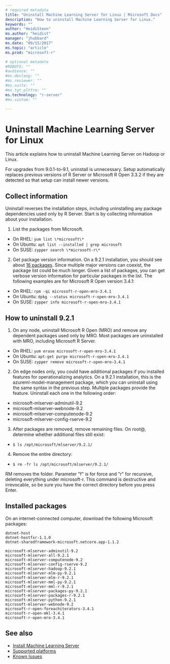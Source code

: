 ```yaml
---
# required metadata
title: "Uninstall Machine Learning Server for Linux | Microsoft Docs"
description: "How to uninstall Machine Learning Server for Linux."
keywords: ""
author: "HeidiSteen"
ms.author: "heidist"
manager: "jhubbard"
ms.date: "09/15/2017"
ms.topic: "article"
ms.prod: "microsoft-r"

# optional metadata
#ROBOTS: ""
#audience: ""
#ms.devlang: ""
#ms.reviewer: ""
#ms.suite: ""
#ms.tgt_pltfrm: ""
ms.technology: "r-server"
#ms.custom: ""

---
```


# Uninstall Machine Learning Server for Linux

This article explains how to uninstall Machine Learning Server on Hadoop or Linux. 

For upgrades from 9.0.1-to-9.1, uninstall is unnecessary. Setup automatically replaces previous versions of R Server or Microsoft R Open 3.3.2 if they are detected so that setup can install newer versions.

## Collect information

Uninstall reverses the installation steps, including uninstalling any package dependencies used only by R Server. Start is by collecting information about your installation.

1. List the packages from Microsoft.

  + On RHEL: `yum list \*microsoft\*`   
  + On Ubuntu: `apt list --installed | grep microsoft`  
  + On SUSE: `zypper search \*microsoft-r\*`    


2. Get package version information. On a 9.2.1 installation, you should see about [16 packages](#installed-packages). Since multiple major versions can coexist, the package list could be much longer. Given a list of packages, you can get verbose version information for particular packages in the list. The following examples are for Microsoft R Open version 3.4.1:

  + On RHEL: `rpm -qi microsoft-r-open-mro-3.4.1`   
  + On Ubuntu: `dpkg --status microsoft-r-open-mro-3.4.1` 
  + On SUSE: `zypper info microsoft-r-open-mro-3.4.1`     

## How to uninstall 9.2.1

1. On any node, uninstall Microsoft R Open (MRO) and remove any dependent packages used only by MRO. Most packages are uninstalled with MRO, including Microsoft R Server. 

  + On RHEL: `yum erase microsoft-r-open-mro-3.4.1`     
  + On Ubuntu: `apt-get purge microsoft-r-open-mro-3.4.1`  
  + On SUSE: `zypper remove microsoft-r-open-mro-3.4.1`    

2. On edge nodes only, you could have additional packages if you installed features for operationalizing analytics. On a 9.2.1 installation, this is the azureml-model-management package, which you can uninstall using the same syntax in the previous step. Multiple packages provide the feature. Uninstall each one in the following order:

  + microsoft-mlserver-adminutil-9.2
  + microsoft-mlserver-webnode-9.2
  + microsoft-mlserver-computenode-9.2
  + microsoft-mlserver-config-rserve-9.2 

3. After packages are removed, remove remaining files. On root@, determine whether additional files still exist:

  + `$ ls /opt/microsoft/mlserver/9.2.1/`

4. Remove the entire directory:

  + `$ rm -fr ls /opt/microsoft/mlserver/9.2.1/`

RM removes the folder. Parameter "f" is for force and "r" for recursive, deleting everything under microsoft-r. This command is destructive and irrevocable, so be sure you have the correct directory before you press Enter.

<a name="installed-packages"></a>

## Installed packages

On an internet-connected computer, download the following Microsoft packages:

    dotnet-host
    dotnet-hostfxr-1.1.0
    dotnet-sharedframework-microsoft.netcore.app-1.1.2 
    
    microsoft-mlserver-adminutil-9.2
    microsoft-mlserver-all-9.2.1 
    microsoft-mlserver-computenode-9.2
    microsoft-mlserver-config-rserve-9.2 
    microsoft-mlserver-hadoop-9.2.1
    microsoft-mlserver-mlm-py-9.2.1 
    microsoft-mlserver-mlm-r-9.2.1
    microsoft-mlserver-mml-py-9.2.1
    microsoft-mlserver-mml-r-9.2.1
    microsoft-mlserver-packages-py-9.2.1 
    microsoft-mlserver-packages-r-9.2.1
    microsoft-mlserver-python-9.2.1 
    microsoft-mlserver-webnode-9.2
    microsoft-r-open-foreachiterators-3.4.1 
    microsoft-r-open-mkl-3.4.1
    microsoft-r-open-mro-3.4.1 

## See also

+ [Install Machine Learning Server](r-server-install.md)
+ [Supported platforms](r-server-install-supported-platforms.md)  
+ [Known Issues](../resources-known-issues.md)  
